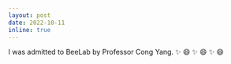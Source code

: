 ```yaml
---
layout: post
date: 2022-10-11 
inline: true
---
```


I was admitted to BeeLab by Professor Cong Yang. :sparkles: :smile: :sparkles: :smile: :sparkles: :smile:
